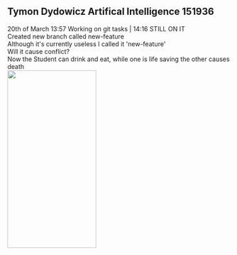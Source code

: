 ## **Tymon Dydowicz Artifical Intelligence 151936**
20th of March 13:57 Working on git tasks | 14:16 STILL ON IT\
Created new branch called new-feature\
Although it's currently useless I called it 'new-feature'\
Will it cause conflict?\
Now the Student can drink and eat, while one is life saving the other causes death\
<img src="https://cdn.shopify.com/s/files/1/0575/7329/products/Corona_368x.png?v=1621305797" width="200" height="400" />

